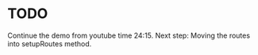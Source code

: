 # TODO

Continue the demo from youtube time 24:15.
Next step: Moving the routes into setupRoutes method.